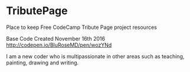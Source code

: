 # TributePage
Place to keep Free CodeCamp Tribute Page project resources

Base Code Created November 16th 2016
http://codepen.io/BluRoseMD/pen/wozYNd

I am a new coder who is multipassionate in other areas such as teaching, painting, drawing and writing.
